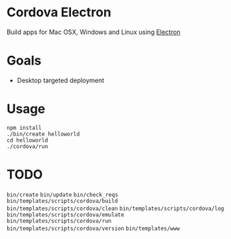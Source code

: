 # Cordova Electron

Build apps for Mac OSX, Windows and Linux using [Electron](http://electron.atom.io/)

# Goals

- Desktop targeted deployment 

# Usage

    npm install
    ./bin/create helloworld
    cd helloworld
    ./cordova/run

# TODO

`bin/create`
`bin/update`
`bin/check_reqs`
`bin/templates/scripts/cordova/build`
`bin/templates/scripts/cordova/clean`
`bin/templates/scripts/cordova/log`
`bin/templates/scripts/cordova/emulate`
`bin/templates/scripts/cordova/run`
`bin/templates/scripts/cordova/version`
`bin/templates/www`

